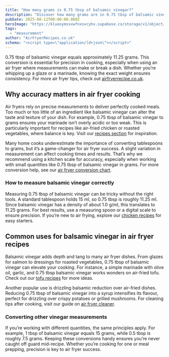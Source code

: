 ```yaml
---
title: "How many grams is 0.75 tbsp of balsamic vinegar?"
description: "Discover how many grams are in 0.75 tbsp of balsamic vinegar with our easy conversion guide—perfect for air fryer recipes!"
pubDate: 2025-08-12T00:00:00.000Z
heroImage: "https://klueoymssxwfnxsvcyhv.supabase.co/storage/v1/object/public/md/how-many-grams-is-0-75-tbsp-balsamic-vinegar-d3f3aebe.webp"
tags:
  - "measurement"
author: "AirFryerRecipes.co.uk"
schema: "<script type=\"application/ld+json\"></script>"
---
```


<p>0.75 tbsp of balsamic vinegar equals approximately 11.25 grams. This conversion is essential for precision in cooking, especially when using an air fryer where measurements can make or break a dish. Whether you’re whipping up a glaze or a marinade, knowing the exact weight ensures consistency. For more air fryer tips, check out <a href=https://www.airfryerrecipe.co.uk>airfryerrecipe.co.uk</a>.</p>  

<h2>Why accuracy matters in air fryer cooking</h2>  
<p>Air fryers rely on precise measurements to deliver perfectly cooked meals. Too much or too little of an ingredient like balsamic vinegar can alter the taste and texture of your dish. For example, 0.75 tbsp of balsamic vinegar to grams ensures your marinade isn’t overly acidic or too weak. This is particularly important for recipes like air-fried chicken or roasted vegetables, where balance is key. Visit our <a href=https://www.airfryerrecipe.co.uk/recipes>recipes section</a> for inspiration.</p>  

<p>Many home cooks underestimate the importance of converting tablespoons to grams, but it’s a game-changer for air fryer success. A slight variation in measurement can affect cooking times and results. That’s why we recommend using a kitchen scale for accuracy, especially when working with small quantities like 0.75 tbsp of balsamic vinegar in grams. For more conversion help, see our <a href=https://www.airfryerrecipe.co.uk/air-fryer-conversion-chart>air fryer conversion chart</a>.</p>  

<h3>How to measure balsamic vinegar correctly</h3>  
<p>Measuring 0.75 tbsp of balsamic vinegar can be tricky without the right tools. A standard tablespoon holds 15 ml, so 0.75 tbsp is roughly 11.25 ml. Since balsamic vinegar has a density of about 1.0 g/ml, this translates to 11.25 grams. For best results, use a measuring spoon or a digital scale to ensure precision. If you’re new to air frying, explore our <a href=https://www.airfryerrecipe.co.uk/recipe-category/chicken>chicken recipes</a> for easy starters.</p>  

<h2>Common uses for balsamic vinegar in air fryer recipes</h2>  
<p>Balsamic vinegar adds depth and tang to many air fryer dishes. From glazes for salmon to dressings for roasted vegetables, 0.75 tbsp of balsamic vinegar can elevate your cooking. For instance, a simple marinade with olive oil, garlic, and 0.75 tbsp balsamic vinegar works wonders on air-fried tofu. Check out our <a href=https://www.airfryerrecipe.co.uk/recipe-category/tofu>tofu recipes</a> for more ideas.</p>  

<p>Another popular use is drizzling balsamic reduction over air-fried dishes. Reducing 0.75 tbsp of balsamic vinegar into a syrup intensifies its flavour, perfect for drizzling over crispy potatoes or grilled mushrooms. For cleaning tips after cooking, visit our guide on <a href=https://www.airfryerrecipe.co.uk/air-fryer-cleaner>air fryer cleaner</a>.</p>  

<h3>Converting other vinegar measurements</h3>  
<p>If you’re working with different quantities, the same principles apply. For example, 1 tbsp of balsamic vinegar equals 15 grams, while 0.5 tbsp is roughly 7.5 grams. Keeping these conversions handy ensures you’re never caught off guard mid-recipe. Whether you’re cooking for one or meal prepping, precision is key to air fryer success.</p>